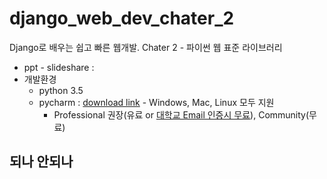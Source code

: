 # django_web_dev_chater_2
Django로 배우는 쉽고 빠른 웹개발. Chater 2 - 파이썬 웹 표준 라이브러리

* ppt - slideshare :
* 개발환경
  * python 3.5
  * pycharm : [download link](https://www.jetbrains.com/pycharm/download/#section=windowscommunity) - Windows, Mac, Linux 모두 지원
    * Professional 권장(유료 or [대학교 Email 인증시 무료](https://www.jetbrains.com/shop/eform/students)), Community(무료) 
 
 ## 되나 안되나


